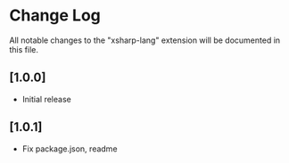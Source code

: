# Change Log

All notable changes to the "xsharp-lang" extension will be documented in this file.

## [1.0.0]

- Initial release

## [1.0.1]

- Fix package.json, readme